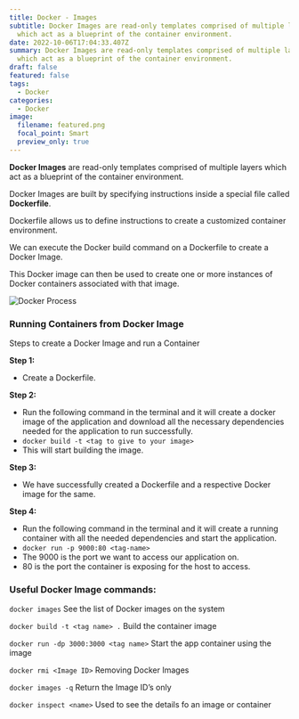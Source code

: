 ```yaml
---
title: Docker - Images
subtitle: Docker Images are read-only templates comprised of multiple layers
  which act as a blueprint of the container environment.
date: 2022-10-06T17:04:33.407Z
summary: Docker Images are read-only templates comprised of multiple layers
  which act as a blueprint of the container environment.
draft: false
featured: false
tags:
  - Docker
categories:
  - Docker
image:
  filename: featured.png
  focal_point: Smart
  preview_only: true
---
```

**Docker Images** are read-only templates comprised of multiple layers which act as a blueprint of the container environment.

Docker Images are built by specifying instructions inside a special file called **Dockerfile**.

Dockerfile allows us to define instructions to create a customized container environment.

We can execute the Docker build command on a Dockerfile to create a Docker Image.

This Docker image can then be used to create one or more instances of Docker containers associated with that image.

![Docker Process](https://s3.us-west-2.amazonaws.com/secure.notion-static.com/4575d8e2-ac32-44f1-a285-937288680f07/Untitled.png?X-Amz-Algorithm=AWS4-HMAC-SHA256&X-Amz-Content-Sha256=UNSIGNED-PAYLOAD&X-Amz-Credential=AKIAT73L2G45EIPT3X45%2F20221006%2Fus-west-2%2Fs3%2Faws4_request&X-Amz-Date=20221006T170717Z&X-Amz-Expires=86400&X-Amz-Signature=f05453ff7180559c129793efea80aebb878d3365d0e454880ad6afdc8d4c4ce5&X-Amz-SignedHeaders=host&response-content-disposition=filename%20%3D%22Untitled.png%22&x-id=GetObject)

### **Running Containers from Docker Image**

Steps to create a Docker Image and run a Container

**Step 1:**

* Create a Dockerfile.

**Step 2:**

* Run the following command in the terminal and it will create a docker image of the application and download all the necessary dependencies needed for the application to run successfully.
* `docker build -t <tag to give to your image>`
* This will start building the image.

**Step 3:**

* We have successfully created a Dockerfile and a respective Docker image for the same.

**Step 4:**

* Run the following command in the terminal and it will create a running container with all the needed dependencies and start the application.
* `docker run -p 9000:80 <tag-name>`
* The 9000 is the port we want to access our application on.
* 80 is the port the container is exposing for the host to access.

### Useful Docker Image commands:

`docker images` See the list of Docker images on the system

`docker build -t <tag name> .` Build the container image

`docker run -dp 3000:3000 <tag name>` Start the app container using the image

`docker rmi <Image ID>` Removing Docker Images

`docker images -q` Return the Image ID’s only

`docker inspect <name>` Used to see the details fo an image or container